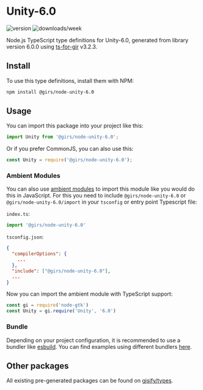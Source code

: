 
# Unity-6.0

![version](https://img.shields.io/npm/v/@girs/node-unity-6.0)
![downloads/week](https://img.shields.io/npm/dw/@girs/node-unity-6.0)


Node.js TypeScript type definitions for Unity-6.0, generated from library version 6.0.0 using [ts-for-gir](https://github.com/gjsify/ts-for-gir) v3.2.3.


## Install

To use this type definitions, install them with NPM:
```bash
npm install @girs/node-unity-6.0
```

## Usage

You can import this package into your project like this:
```ts
import Unity from '@girs/node-unity-6.0';
```

Or if you prefer CommonJS, you can also use this:
```ts
const Unity = require('@girs/node-unity-6.0');
```

### Ambient Modules

You can also use [ambient modules](https://github.com/gjsify/ts-for-gir/tree/main/packages/cli#ambient-modules) to import this module like you would do this in JavaScript.
For this you need to include `@girs/node-unity-6.0` or `@girs/node-unity-6.0/import` in your `tsconfig` or entry point Typescript file:

`index.ts`:
```ts
import '@girs/node-unity-6.0'
```

`tsconfig.json`:
```json
{
  "compilerOptions": {
    ...
  },
  "include": ["@girs/node-unity-6.0"],
  ...
}
```

Now you can import the ambient module with TypeScript support: 

```ts
const gi = require('node-gtk')
const Unity = gi.require('Unity', '6.0')
```


### Bundle

Depending on your project configuration, it is recommended to use a bundler like [esbuild](https://esbuild.github.io/). You can find examples using different bundlers [here](https://github.com/gjsify/ts-for-gir/tree/main/examples).

## Other packages

All existing pre-generated packages can be found on [gjsify/types](https://github.com/gjsify/types).

